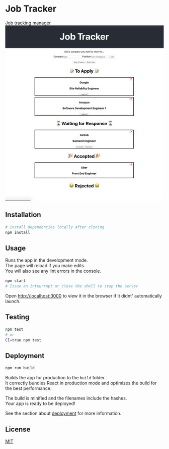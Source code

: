# Job Tracker

Job tracking manager
![alt text](screen.png "Title")

## Installation

```bash
# install dependencies locally after cloning
npm install
```

## Usage
Runs the app in the development mode.<br>
The page will reload if you make edits.<br>
You will also see any lint errors in the console.

```bash
npm start
# Issue an inteurrupt or close the shell to stop the server
```
Open [http://localhost:3000](http://localhost:3000) to view it in the browser if it didnt' automatically launch.

## Testing

```bash
npm test
# or
CI=true npm test
```

## Deployment

```bash
npm run build
```

Builds the app for production to the `build` folder.<br>
It correctly bundles React in production mode and optimizes the build for the best performance.

The build is minified and the filenames include the hashes.<br>
Your app is ready to be deployed!

See the section about [deployment](https://facebook.github.io/create-react-app/docs/deployment) for more information.

## License
[MIT](https://choosealicense.com/licenses/mit/)



